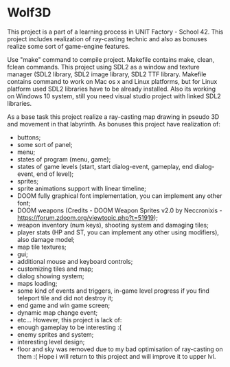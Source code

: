 # Wolf3D
This project is a part of a learning process in UNIT Factory - School 42.
This project includes realization of ray-casting technic and also as bonuses realize some sort of game-engine features.

Use "make" command to compile project. Makefile contains make, clean, fclean commands.
This project using SDL2 as a window and texture manager (SDL2 library, SDL2 image library, SDL2 TTF library. Makefile contains command to work on Mac os x and Linux platforms, but for Linux platform used SDL2 libraries have to be already installed. Also its working on Windows 10 system, still you need visual studio  project with linked SDL2 libraries.

As a base task this project realize a ray-casting map drawing in pseudo 3D and movement in that labyrinth.
As bonuses this project have realization of:
 - buttons;
 - some sort of panel;
 - menu;
 - states of program (menu, game);
 - states of game levels (start, start dialog-event, gameplay, end dialog-event, end of level);
 - sprites;
 - sprite animations support with linear timeline;
 - DOOM fully graphical font implementation, you can implement any other font;
 - DOOM weapons (Credits - DOOM Weapon Sprites v2.0 by Neccronixis - https://forum.zdoom.org/viewtopic.php?t=51919);
 - weapon inventory (num keys), shooting system and damaging tiles;
 - player stats (HP and ST, you can implement any other using modifiers), also damage model;
 - map tile textures;
 - gui;
 - additional mouse and keyboard controls;
 - customizing tiles and map;
 - dialog showing system;
 - maps loading;
 - some kind of events and triggers, in-game level progress if you find teleport tile and did not destroy it;
 - end game and win game screen;
 - dynamic map change event;
 - etc...
 However, this project is lack of:
 - enough gameplay to be interesting :(
 - enemy sprites and system;
 - interesting level design;
 - floor and sky was removed due to my bad optimisation of ray-casting on them :(
 Hope i will return to this project and will improve it to upper lvl.
